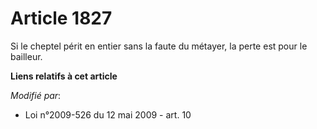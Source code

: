 # Article 1827

Si le cheptel périt en entier sans la faute du métayer, la perte est pour le bailleur.

**Liens relatifs à cet article**

_Modifié par_:

  - Loi n°2009-526 du 12 mai 2009 - art. 10
